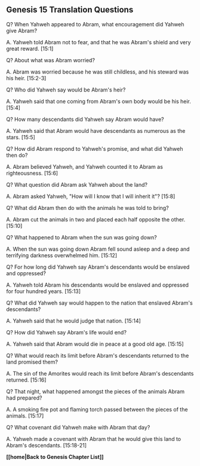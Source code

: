 ## Genesis 15 Translation Questions ##

Q? When Yahweh appeared to Abram, what encouragement did Yahweh give Abram?

A. Yahweh told Abram not to fear, and that he was Abram's shield and very great reward. [15:1]

Q? About what was Abram worried?

A. Abram was worried because he was still childless, and his steward was his heir. [15:2-3]

Q? Who did Yahweh say would be Abram's heir?

A. Yahweh said that one coming from Abram's own body would be his heir. [15:4]

Q? How many descendants did Yahweh say Abram would have?

A. Yahweh said that Abram would have descendants as numerous as the stars. [15:5]

Q? How did Abram respond to Yahweh's promise, and what did Yahweh then do?

A. Abram believed Yahweh, and Yahweh counted it to Abram as righteousness. [15:6]

Q? What question did Abram ask Yahweh about the land?

A. Abram asked Yahweh, "How will I know that I will inherit it"? [15:8]

Q? What did Abram then do with the animals he was told to bring?

A. Abram cut the animals in two and placed each half opposite the other. [15:10]

Q? What happened to Abram when the sun was going down?

A. When the sun was going down Abram fell sound asleep and a deep and terrifying darkness overwhelmed him. [15:12]

Q? For how long did Yahweh say Abram's descendants would be enslaved and oppressed?

A. Yahweh told Abram his descendants would be enslaved and oppressed for four hundred years. [15:13]

Q? What did Yahweh say would happen to the nation that enslaved Abram's descendants?

A. Yahweh said that he would judge that nation. [15:14]

Q? How did Yahweh say Abram's life would end?

A. Yahweh said that Abram would die in peace at a good old age. [15:15]

Q? What would reach its limit before Abram's descendants returned to the land promised them?

A. The sin of the Amorites would reach its limit before Abram's descendants returned. [15:16]

Q? That night, what happened amongst the pieces of the animals Abram had prepared?

A. A smoking fire pot and flaming torch passed between the pieces of the animals. [15:17]

Q? What covenant did Yahweh make with Abram that day?

A. Yahweh made a covenant with Abram that he would give this land to Abram's descendants. [15:18-21]

__[[home|Back to Genesis Chapter List]]__

